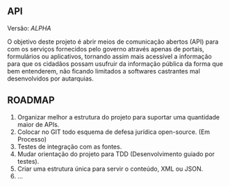 ## API
Versão: _ALPHA_

O objetivo deste projeto é abrir meios de comunicação abertos (API) para com os serviços fornecidos pelo governo através apenas de portais, formulários ou aplicativos, tornando assim mais acessível a informação para que os cidadãos possam usufruir da informação pública da forma que bem entenderem, não ficando limitados a softwares castrantes mal desenvolvidos por autarquias.

## ROADMAP

1. Organizar melhor a estrutura do projeto para suportar uma quantidade maior de APIs.
2. Colocar no GIT todo esquema de defesa jurídica open-source. (Em Processo)
3. Testes de integração com as fontes.
4. Mudar orientação do projeto para TDD (Desenvolvimento guiado por testes).
5. Criar uma estrutura única para servir o conteúdo, XML ou JSON.
6. ...
